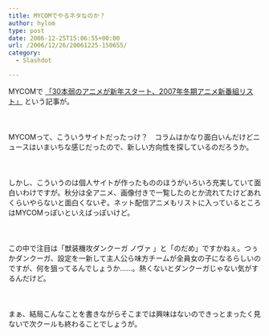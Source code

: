 ```yaml
---
title: MYCOMでやるネタなのか？
author: hylom
type: post
date: 2006-12-25T15:06:55+00:00
url: /2006/12/26/20061225-150655/
category:
  - Slashdot

---
```

MYCOMで   [「30本弱のアニメが新年スタート、2007年冬期アニメ新番組リスト」][1] という記事が。</br>  
</br>   
MYCOMって、こういうサイトだったっけ？　コラムはかなり面白いんだけどニュースはいまいちな感じだったので、新しい方向性を探しているのだろうか。</br>  
</br>   
しかし、こういうのは個人サイトが作ったもののほうがいろいろ充実していて面白いわけですが。秋分は全アニメ、画像付きで一覧したのとか流れてたけどあれくらいやらないと面白くないぞ。ネット配信アニメもリストに入っているところはMYCOMっぽいといえばっぽいけど。</br>  
</br>   
この中で注目は「獣装機攻ダンクーガ ノヴァ 」と「のだめ」ですかねぇ。つぅかダンクーガ、設定を一新して主人公ら味方チームが全員女の子になるらしいのですが、何を狙ってるんでしょうか……。熱くないとダンクーガじゃない気がするんだけど。</br>  
</br>   
まぁ、結局こんなことを書きながらそこまでは興味はないのできっとまったく見ないで次クールも終わることでしょうが。</br>  
</br>  
</br>

 [1]: http://journal.mycom.co.jp/articles/2006/12/25/anime/
